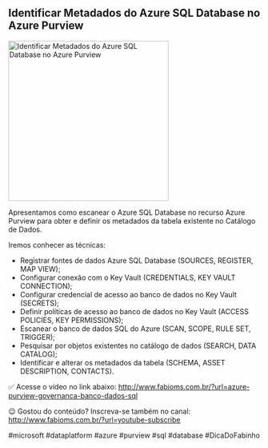 ## Identificar Metadados do Azure SQL Database no Azure Purview

<img src="https://fabioms.com.br//uploads/youtube/5_wLuSm6ACE.png" alt="Identificar Metadados do Azure SQL Database no Azure Purview" title="Azure Purview" width="320"/>

Apresentamos como escanear o Azure SQL Database no recurso Azure Purview para obter e definir os metadados da tabela existente no Catálogo de Dados.

Iremos conhecer as técnicas:
- Registrar fontes de dados Azure SQL Database (SOURCES, REGISTER, MAP VIEW);
- Configurar conexão com o Key Vault (CREDENTIALS, KEY VAULT CONNECTION);
- Configurar credencial de acesso ao banco de dados no Key Vault (SECRETS);
- Definir políticas de acesso ao banco de dados no Key Vault (ACCESS POLICIES, KEY PERMISSIONS);
- Escanear o banco de dados SQL do Azure (SCAN, SCOPE, RULE SET, TRIGGER);
- Pesquisar por objetos existentes no catálogo de dados (SEARCH, DATA CATALOG);
- Identificar e alterar os metadados da tabela (SCHEMA, ASSET DESCRIPTION, CONTACTS).

✅ Acesse o vídeo no link abaixo:
http://www.fabioms.com.br/?url=azure-purview-governanca-banco-dados-sql

😉 Gostou do conteúdo? Inscreva-se também no canal:
http://www.fabioms.com.br/?url=youtube-subscribe

#microsoft #dataplatform #azure #purview #sql #database #DicaDoFabinho